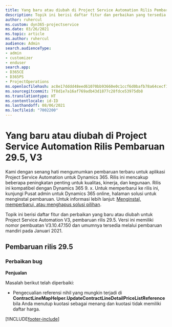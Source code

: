 ```yaml
---
title: Yang baru atau diubah di Project Service Automation Rilis Pembaruan 29.5, Hotfix, V3
description: Topik ini berisi daftar fitur dan perbaikan yang tersedia di Hotfix Project Service Automation V3, pembaruan rilis 29.5, V3.
author: ruhercul
ms.custom: dyn365-projectservice
ms.date: 03/26/2021
ms.topic: article
ms.author: ruhercul
audience: Admin
search.audienceType:
- admin
- customizer
- enduser
search.app:
- D365CE
- D365PS
- ProjectOperations
ms.openlocfilehash: ac8e17dddd48eed61070bb93660e0c1ccf6d0bafb78a64cecf1b6ab45da7d1a9
ms.sourcegitcommit: 7f8d1e7a16af769adb43d1877c28fdce53975db8
ms.translationtype: HT
ms.contentlocale: id-ID
ms.lasthandoff: 08/06/2021
ms.locfileid: "7002200"
---
```

# <a name="whats-new-or-changed-in-project-service-automation-update-release-295-v3"></a>Yang baru atau diubah di Project Service Automation Rilis Pembaruan 29.5, V3

Kami dengan senang hati mengumumkan pembaruan terbaru untuk aplikasi Project Service Automation untuk Dynamics 365. Rilis ini mencakup beberapa peningkatan penting untuk kualitas, kinerja, dan kegunaan. Rilis ini kompatibel dengan Dynamics 365 9. x. Untuk memperbarui ke rilis ini, kunjungi Pusat admin untuk Dynamics 365 online, halaman solusi untuk menginstal pembaruan. Untuk informasi lebih lanjut: [Menginstal, memperbarui, atau menghapus solusi pilihan](/power-platform/admin/install-remove-preferred-solution.md).

Topik ini berisi daftar fitur dan perbaikan yang baru atau diubah untuk Project Service Automation V3, pembaruan rilis 29.5. Versi ini memiliki nomor pembuatan V3.10.47.150 dan umumnya tersedia melalui pembaruan mandiri pada Januari 2021.

## <a name="update-release-295"></a>Pembaruan rilis 29.5

### <a name="bug-fixes"></a>Perbaikan bug


**Penjualan**

Masalah berikut telah diperbaiki:

- Pengecualian referensi nihil yang mungkin terjadi di **ContractLineMapHelper.UpdateContractLineDetailPriceListReference** bila Anda menutup kuotasi sebagai menang dan kuotasi tidak memiliki daftar harga.


[!INCLUDE[footer-include](../includes/footer-banner.md)]

